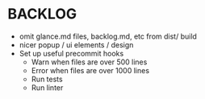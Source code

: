 # BACKLOG

- omit glance.md files, backlog.md, etc from dist/ build
- nicer popup / ui elements / design
- Set up useful precommit hooks
  * Warn when files are over 500 lines
  * Error when files are over 1000 lines
  * Run tests
  * Run linter
